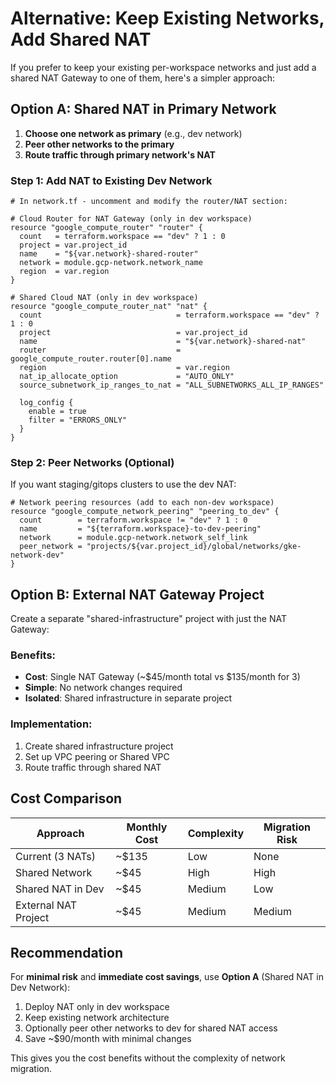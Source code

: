 # Alternative: Keep Existing Networks, Add Shared NAT

If you prefer to keep your existing per-workspace networks and just add a shared NAT Gateway to one of them, here's a simpler approach:

## Option A: Shared NAT in Primary Network

1. **Choose one network as primary** (e.g., dev network)
2. **Peer other networks to the primary**
3. **Route traffic through primary network's NAT**

### Step 1: Add NAT to Existing Dev Network

```hcl
# In network.tf - uncomment and modify the router/NAT section:

# Cloud Router for NAT Gateway (only in dev workspace)  
resource "google_compute_router" "router" {
  count   = terraform.workspace == "dev" ? 1 : 0
  project = var.project_id
  name    = "${var.network}-shared-router"
  network = module.gcp-network.network_name
  region  = var.region
}

# Shared Cloud NAT (only in dev workspace)
resource "google_compute_router_nat" "nat" {
  count                              = terraform.workspace == "dev" ? 1 : 0
  project                            = var.project_id
  name                               = "${var.network}-shared-nat"
  router                             = google_compute_router.router[0].name
  region                             = var.region
  nat_ip_allocate_option             = "AUTO_ONLY"
  source_subnetwork_ip_ranges_to_nat = "ALL_SUBNETWORKS_ALL_IP_RANGES"

  log_config {
    enable = true
    filter = "ERRORS_ONLY"
  }
}
```

### Step 2: Peer Networks (Optional)

If you want staging/gitops clusters to use the dev NAT:

```hcl
# Network peering resources (add to each non-dev workspace)
resource "google_compute_network_peering" "peering_to_dev" {
  count        = terraform.workspace != "dev" ? 1 : 0
  name         = "${terraform.workspace}-to-dev-peering"
  network      = module.gcp-network.network_self_link
  peer_network = "projects/${var.project_id}/global/networks/gke-network-dev"
}
```

## Option B: External NAT Gateway Project

Create a separate "shared-infrastructure" project with just the NAT Gateway:

### Benefits:
- **Cost**: Single NAT Gateway (~$45/month total vs $135/month for 3)
- **Simple**: No network changes required
- **Isolated**: Shared infrastructure in separate project

### Implementation:
1. Create shared infrastructure project
2. Set up VPC peering or Shared VPC
3. Route traffic through shared NAT

## Cost Comparison

| Approach | Monthly Cost | Complexity | Migration Risk |
|----------|-------------|------------|----------------|
| Current (3 NATs) | ~$135 | Low | None |
| Shared Network | ~$45 | High | High |
| Shared NAT in Dev | ~$45 | Medium | Low |
| External NAT Project | ~$45 | Medium | Medium |

## Recommendation

For **minimal risk** and **immediate cost savings**, use **Option A** (Shared NAT in Dev Network):

1. Deploy NAT only in dev workspace
2. Keep existing network architecture  
3. Optionally peer other networks to dev for shared NAT access
4. Save ~$90/month with minimal changes

This gives you the cost benefits without the complexity of network migration.